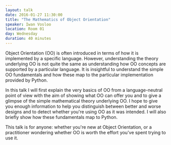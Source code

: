 ```yaml
---
layout: talk
date: 2016-01-27 11:30:00
title: "The Mathematics of Object Orientation"
speaker: Iwan Vosloo
location: Room 01
day: Wednesday
duration: 40 minutes
---
```


Object Orientation (OO) is often introduced in terms of how it is implemented
by a specific language. However, understanding the theory underlying OO is not
quite the same as understanding how OO concepts are supported by a particular
language. It is insightful to understand the simple OO fundamentals and how
these map to the particular implementation provided by Python.

In this talk I will first explain the very basics of OO from a language-neutral
point of view with the aim of showing what OO can offer you and to give a
glimpse of the simple mathematical theory underlying OO. I hope to give you
enough information to help you distinguish between better and worse designs and
to detect whether you're using OO as it was intended. I will also briefly show
how these fundamentals map to Python.

This talk is for anyone: whether you're new at Object Orientation, or a
practitioner wondering whether OO is worth the effort you've spent trying to
use it.
